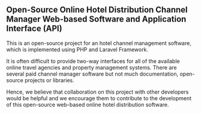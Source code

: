 ## Open-Source Online Hotel Distribution Channel Manager Web-based Software and Application Interface (API)

This is an open-source project for an hotel channel management software, which is implemented using PHP and Laravel Framework. 

It is often difficult to provide two-way interfaces for all of the available online travel agencies and property management systems. There are several paid channel manager software but not much documentation, open-source projects or libraries. 

Hence, we believe that collaboration on this project with other developers would be helpful and we encourage them to contribute to the development of this open-source web-based online hotel distribution software.
